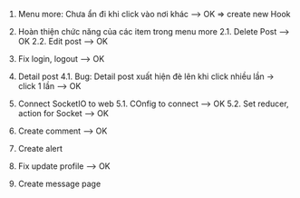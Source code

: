 1. Menu more: Chưa ẩn đi khi click vào nơi khác --> OK => create new Hook

2. Hoàn thiện chức năng của các item trong menu more
   2.1. Delete Post --> OK
   2.2. Edit post --> OK
3. Fix login, logout --> OK

4. Detail post
   4.1. Bug: Detail post xuất hiện đè lên khi click nhiều lần -> click 1 lần --> OK

5. Connect SocketIO to web
   5.1. COnfig to connect --> OK
   5.2. Set reducer, action for Socket --> OK

6. Create comment --> OK

7. Create alert

8. Fix update profile --> OK

9. Create message page
